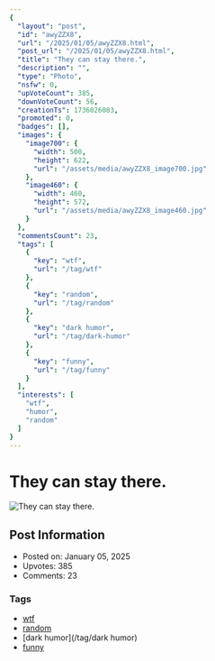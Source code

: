 ```yaml
---
{
  "layout": "post",
  "id": "awyZZX8",
  "url": "/2025/01/05/awyZZX8.html",
  "post_url": "/2025/01/05/awyZZX8.html",
  "title": "They can stay there.",
  "description": "",
  "type": "Photo",
  "nsfw": 0,
  "upVoteCount": 385,
  "downVoteCount": 56,
  "creationTs": 1736026083,
  "promoted": 0,
  "badges": [],
  "images": {
    "image700": {
      "width": 500,
      "height": 622,
      "url": "/assets/media/awyZZX8_image700.jpg"
    },
    "image460": {
      "width": 460,
      "height": 572,
      "url": "/assets/media/awyZZX8_image460.jpg"
    }
  },
  "commentsCount": 23,
  "tags": [
    {
      "key": "wtf",
      "url": "/tag/wtf"
    },
    {
      "key": "random",
      "url": "/tag/random"
    },
    {
      "key": "dark humor",
      "url": "/tag/dark-humor"
    },
    {
      "key": "funny",
      "url": "/tag/funny"
    }
  ],
  "interests": [
    "wtf",
    "humor",
    "random"
  ]
}
---
```


# They can stay there.

![They can stay there.](/assets/media/awyZZX8_image700.jpg)

## Post Information

- Posted on: January 05, 2025
- Upvotes: 385
- Comments: 23

### Tags

- [wtf](/tag/wtf)
- [random](/tag/random)
- [dark humor](/tag/dark humor)
- [funny](/tag/funny)

